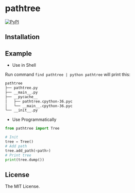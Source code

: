 # pathtree

[![PyPI](https://img.shields.io/pypi/v/pathtree.svg)](https://pypi.org/project/pathtree/)

## Installation

## Example

* Use in Shell

Run command `find pathtree | python pathtree` will print this:

```txt
pathtree
├── pathtree.py
├── __main__.py
├── __pycache__
│   ├── pathtree.cpython-36.pyc
│   └── __main__.cpython-36.pyc
└── __init__.py
```

* Use Programmatically

```python
from pathtree import Tree

# Init
tree = Tree()
# Add path
tree.add_path(<path>)
# Print tree
print(tree.dump())
```

## License
The MIT License.
